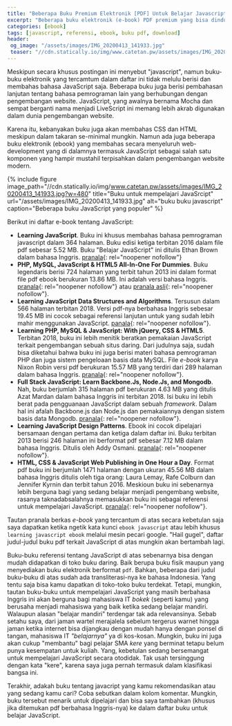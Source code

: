 ```yaml
---
title: "Beberapa Buku Premium Elektronik [PDF] Untuk Belajar Javascript [GRATIS]"
excerpt: "Beberapa buku elektronik (e-book) PDF premium yang bisa dinduh secara gratis untuk belajar javascript sendiri hingga mahir"
categories: [ebook]
tags: [javascript, referensi, ebook, buku pdf, download]
header:
 og_image: "/assets/images/IMG_20200413_141933.jpg"
 teaser: "//cdn.statically.io/img/www.catetan.pw/assets/images/IMG_20200413_141933.jpg?w=320"
---
```

Meskipun secara khusus postingan ini menyebut "javascript", namun buku-buku elektronik yang tercamtum dalam daftar ini tidak melulu berisi dan membahas bahasa JavaScript saja. Beberapa buku juga berisi pembahasan lanjutan tentang bahasa pemrograman lain yang berhubungan dengan pengembangan website. JavaScript, yang awalnya bernama Mocha dan sempat berganti nama menjadi LiveScript ini memang lebih akrab digunakan dalam dunia pengembangan website.

Karena itu, kebanyakan buku juga akan membahas CSS dan HTML meskipun dalam takaran se-minimal mungkin. Namun ada juga beberapa buku elektronik (ebook) yang membahas secara menyeluruh web-development yang di dalamnya termasuk JavaScript sebagai salah satu komponen yang hampir mustahil terpisahkan dalam pengembangan website modern.

{% include figure image_path="//cdn.statically.io/img/www.catetan.pw/assets/images/IMG_20200413_141933.jpg?w=480" title="Buku untuk mempelajari JavaSrcipt" url="/assets/images/IMG_20200413_141933.jpg" alt="buku buku javascript" caption="Beberapa buku JavaScript yang populer" %}

Berikut ini daftar e-book tentang JavaScript:

- **Learning JavaScript**. Buku ini khusus membahas bahasa pemrograman javascript dalam 364 halaman. Buku edisi ketiga terbitan 2016 dalam file pdf sebesar 5.52 MB. Buku "Belajar JavaScript" ini ditulis Ethan Brown dalam bahasa Inggris. [pranala](/mega.nz/?key=VpMVhAgT&file=jHj-pt7ECJrZnKLaqexmCaArfeL3bvCmf1FPZgywrzI&st1=oke&st2=){: rel="noopener nofollow"}
- **PHP, MySQL, JavaScript & HTML5 All-In-One For Dummies**. Buku legendaris berisi 724 halaman yang terbit tahun 2013 ini dalam format file pdf ebook berukuran 13.86 MB. Ini adalah versi bahasa Inggris. [pranala](/mega.nz/key=Vk1mECbS&file=AW24v22erAqNOP6hRXRXfd3THmgMQTgcdg_ASXXuuWw&st1=huhah&st2=){: rel="noopener nofollow"} atau [pranala asli](https://khmerbamboo.files.wordpress.com/2014/09/php-mysql-javascript-html5-all-in-one-for-dummies.pdf){: rel="noopener nofollow"}.
- **Learning JavaScript Data Structures and Algorithms**. Tersusun dalam 566 halaman terbitan 2018. Versi pdf-nya berbahasa Inggris sebesar 19.45 MB ini cocok sebagai referensi lanjutan untuk yang sudah lebih mahir menggunakan JavaScript. [panala](/mega.nz/?key=4osyVITS&file=UyrsqPvJbJEJQ7Q4GyWUUsVZUXhk2i0gAZwmCVdluzk=&st1=OK&st2=){: rel="noopener nofollow"}.
- **Learning PHP, MySQL & JavaScript: With jQuery, CSS & HTML5**. Terbitan 2018, buku ini lebih menitik beratkan pemakaian JavaScript terkait pengembangan sebuah situs daring. Dari judulnya saja, sudah bisa diketahui bahwa buku ini juga berisi materi bahasa pemrograman PHP dan juga sistem pengeloaan basis data MySQL. File _e-book_ karya Nixon Robin versi pdf berukuran 15.57 MB yang terdiri dari 289 halaman dalam bahasa Inggris. [pranala](/mega.nz/?key=h9skGCLZ&file=bdCIaVuqPX9VZo9pP9tGlSHSduYJx5Qg7-IAhHtfCuc&st1=ebook&st2=){: rel="noopener nofollow"}.
- **Full Stack JavaScript: Learn Backbone.Js, Node.Js, and Mongodb**. Nah, buku berjumlah 315 halaman pdf berukuran 4.63 MB yang ditulis Azat Mardan dalam bahasa Inggris ini terbitan 2018. Isi buku ini lebih berat pada pengguanaan JavaScript dalam sebuah _framework_. Dalam hal ini afalah Backbone.js dan Node.js dan pemakaiannya dengan sistem basis data Mongodb. [pranala](/mega.nz/key=h9t2zSCC&file=sdqLezf_rymMbui8mPn-RUOGvVFb5NHYTqV6JMru4RM&st1=ok&st2=){: rel="noopener nofollow"}.
- **Learning JavaScript Design Patterns**. Ebook ini cocok dipelajari bersamaan dengan pertama dan ketiga dalam daftar ini. Buku terbitan 2013 berisi 246 halaman ini berformat pdf sebesar 7.12 MB dalam bahasa Inggris. Ditulis oleh Addy Osmani. [pranala](/mega.nz/?key=MkkwnQrI&file=B2oDNv6WPPu_01EI8vwP_r2hwTMJMV6gfux-MSBiaFQ&st1=well&st2=){: rel="noopener nofollow"}.
- **HTML, CSS & JavaScript Web Publishing in One Hour a Day**. Format pdf buku ini berjumlah 1471 halaman dengan ukuran 45.56 MB dalam bahasa Inggris ditulis oleh tiga orang: Laura Lemay, Rafe Colburn dan Jennifer Kyrnin dan terbit tahun 2016. Meskioun buku ini sebenarnya lebih berguna bagi yang sedang belajar menjadi pengembang website, rasanya taknadabsalahnya memasukkan buku ini sebagai referensi untuk mempelajari JavaScript. [pranala](/mega.nz/?key=84k3iADS&file=Ejkq-5KN-xkod8YLw1FHugDroQbMLPBFJKDGR8kBZCQ&st1=yes&st2=){: rel="noopener nofollow"}.

Tautan pranala berkas _e-book_ yang tercantum di atas secara kebetulan saja saya dapatkan ketika ngetik kata kunci `ebook javascript` atau lebih khusus `learning javascript ebook` melalui mesin pecari google. "Hail gugel", daftar judul-judul buku pdf terkait JavaScript di atas mungkin akan bertambah lagi.

Buku-buku referensi tentang JavaScript di atas sebenarnya bisa dengan mudah didapatkan di toko buku daring. Baik berupa buku fisik maupun yang menyediakan buku elektronik berformat `pdf`. Bahkan, beberapa dari judul buku-buku di atas sudah ada transliterasi-nya ke bahasa Indonesia. Yang tentu saja bisa kamu dapatkan di toko-toko buku terdekat. Tetapi, mungkin, tautan buku-buku untuk mempelajari JavaScript yang masih berbahasa Inggris ini akan berguna bagi mahasiswa IT _bokek_ (seperti kamu) yang berusaha menjadi mahasiswa yang baik ketika sedang belajar mandiri. Walaupun alasan "belajar mandiri" terdengar tak ada relevansinya. Sebab setahu saya, dari jaman wartel merajalela sebelum tergerus warnet hingga jaman ketika internet bisa dijangkau dengan mudah hanya dengan ponsel di tangan, mahasiswa IT _"belajarnya"_ ya di kos-kosan.
Mungkin, buku ini juga akan cukup "membantu" bagi pelajar SMA _kere_ yang berminat tetapu belum punya kesempatan untuk kuliah. Yang, kebetulan sedang bersemangat untuk mempelajari JavaScript secara otodidak. Tak usah tersinggung dengan kata "kere", karena saya juga pernah termasuk dalam klasifikasi bangsa ini.

Terakhir, adakah buku tentang javacript yang kamu rekomendasikan atau yang sedang kamu cari? Coba sebutkan dalam kolom komentar. Mungkin, buku tersebut menarik untuk dipelajari dan bisa saya tambahkan (khusus jika ditemukan pdf berbahasa Inggris-nya) ke dalam daftar buku untuk belajar JavaScript.
